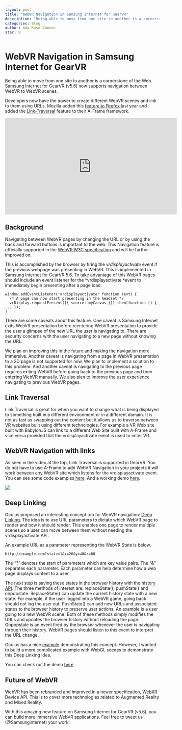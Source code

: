 ```yaml
---
layout: post
title: "WebVR Navigation in Samsung Internet for GearVR"
description: "Being able to move from one site to another is a cornerstone of the Web. Samsung Internet for GearVR (v5.6) now supports navigation between WebVR to WebVR scenes."
categories: Blog
author: Ada Rose Cannon
star: 0
---
```



# WebVR Navigation in Samsung Internet for GearVR

Being able to move from one site to another is a cornerstone of the Web. Samsung Internet for GearVR (v5.6) now supports navigation between WebVR to WebVR scenes.

Developers now have the power to create different WebVR scenes and link to them using URLs. Mozilla added this [feature to Firefox ](https://blog.mozvr.com/link-traversal/)last year and added the [Link-Traversal](https://blog.mozvr.com/link-traversal/) feature to their A-Frame framework.

<center><iframe width="560" height="315" src="https://www.youtube.com/embed/V7B3wM727RE" frameborder="0" allowfullscreen></iframe></center>

## Background

Navigating between WebVR pages by changing the URL or by using the back and forward buttons is important to the web. This Navigation feature is officially supported in the [WebVR W3C specification](https://immersive-web.github.io/webvr/spec/1.1/#interface-vrdisplayeventreason) and will be further improved on.

This is accomplished by the browser by firing the *vrdisplayactivate* event if the previous webpage was presenting in WebVR. This is implemented in Samsung Internet for GearVR 5.6. To take advantage of this WebVR pages should include an event listener for the *vrdisplayactivate *event to immediately begin presenting after a page load.

    window.addEventListener('vrdisplayactivate' function (evt) {  
      /* A page can now start presenting in the headset */
      vrDisplay.requestPresent([{ source: myCanvas }]).then(function () { ... });
    } 

There are some caveats about this feature. One caveat is Samsung Internet exits WebVR presentation before reentering WebVR presentation to provide the user a glimpse of the new URL the user is navigating to. There are security concerns with the user navigating to a new page without knowing the URL.

We plan on improving this in the future and making the navigation more immersive. Another caveat is navigating from a page in WebVR presentation to a 2D page is not supported for now. We plan to implement a solution to this problem. And another caveat is navigating to the previous page requires exiting WebVR before going back to the previous page and then entering WebVR manually. We also plan to improve the user experience navigating to previous WebVR pages.

## Link Traversal

Link Traversal is great for when you want to change what is being displayed to something built in a different environment or in a different domain. It is not as fast as swapping out the content but it allows us to traverse between VR websites built using different technologies. For example a VR Web site built with BabylonJS can link to a different Web Site built with A-Frame and vice versa provided that the vrdisplayactivate event is used to enter VR.

## WebVR Navigation with links

As seen in the video at the top, Link Traversal is supported in GearVR. You do not have to use A-Frame to add WebVR Navigation in your projects it will work between any WebVR site which listens for the vrdisplayactivate event. You can see some code examples[ here](https://github.com/SamsungInternet/WebVR-navigation-demos). And a working demo [here](https://samsunginter.net/WebVR-navigation-demos/links-galaxy.html).

![](https://cdn-images-1.medium.com/max/2808/1*NYKBs6VmiVNc7ecHwYyalA.png)

## Deep Linking

Oculus proposed an interesting concept too for WebVR navigation: [Deep Linking](https://developer.oculus.com/documentation/vrweb/latest/concepts/carmel-navigation/). The idea is to use URL parameters to dictate which WebVR page to render and how it should render. This enables one page to render multiple scenes so a user can move between them without needing the vrdisplayactivate API.

An example URL as a parameter representing the WebVR State is below.

    http://example.com?state=1&x=20&y=40&z=60

The “?” denotes the start of parameters which are key value pairs. The “&” separates each parameter. Each parameter can help determine how a web page displays content to a user.

The next step is saving these states in the browser history with the [history API](https://developer.mozilla.org/en-US/docs/Web/API/History_API). The three methods of interest are: replaceState(), pushState() and onpopstate. ReplaceState() can update the current history state with a new state. For example, if the user logged into a WebVR game, going back should not log the user out. PushState() can add new URLs and associated states to the browser history to preserve user actions. An example is a user going to a new WebVR scene. Both of these methods simply modifies the URLs and updates the browser history without reloading the page. Onpopstate is an event fired by the browser whenever the user is navigating through their history. WebVR pages should listen to this event to interpret the URL change.

Oculus has a nice [example](https://s3.amazonaws.com/static.oculus.com/carmel/WebVRSamples/Navigation/index.html?depth=1) demonstrating this concept. However, I wanted to build a more complicated example with WebGL scenes to demonstrate this Deep Linking idea.

You can check out the demo [here](https://samsunginter.net/WebVR-navigation-demos/deep-link.html?state=1).

## Future of WebVR

WebVR has been rebranded and improved in a newer specification, [WebXR](https://immersive-web.github.io/webxr/spec/latest/) Device API. This is to cover more technologies related to Augmented Reality and Mixed Reality.

With this amazing new feature on Samsung Internet for GearVR (v5.6), you can build more immersive WebVR applications. Feel free to tweet us (@Samsunginternet) your work!
